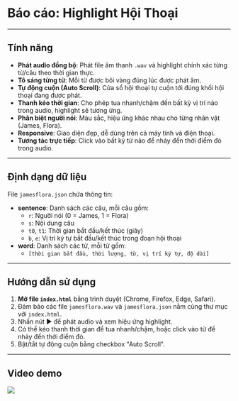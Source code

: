 # Báo cáo: Highlight Hội Thoại

---

## Tính năng

- **Phát audio đồng bộ**: Phát file âm thanh `.wav` và highlight chính xác từng từ/câu theo thời gian thực.
- **Tô sáng từng từ**: Mỗi từ được bôi vàng đúng lúc được phát âm.
- **Tự động cuộn (Auto Scroll)**: Cửa sổ hội thoại tự cuộn tới đúng khối hội thoại đang được phát.
- **Thanh kéo thời gian**: Cho phép tua nhanh/chậm đến bất kỳ vị trí nào trong audio, highlight sẽ tương ứng.
- **Phân biệt người nói**: Màu sắc, hiệu ứng khác nhau cho từng nhân vật (James, Flora).
- **Responsive**: Giao diện đẹp, dễ dùng trên cả máy tính và điện thoại.
- **Tương tác trực tiếp**: Click vào bất kỳ từ nào để nhảy đến thời điểm đó trong audio.

---

## Định dạng dữ liệu

File `jamesflora.json` chứa thông tin:
- **sentence**: Danh sách các câu, mỗi câu gồm:
  - `r`: Người nói (0 = James, 1 = Flora)
  - `s`: Nội dung câu
  - `t0`, `t1`: Thời gian bắt đầu/kết thúc (giây)
  - `b`, `e`: Vị trí ký tự bắt đầu/kết thúc trong đoạn hội thoại
- **word**: Danh sách các từ, mỗi từ gồm:
  - `[thời gian bắt đầu, thời lượng, từ, vị trí ký tự, độ dài]`

---

## Hướng dẫn sử dụng

1. **Mở file `index.html`** bằng trình duyệt (Chrome, Firefox, Edge, Safari).
2. Đảm bảo các file `jamesflora.wav` và `jamesflora.json` nằm cùng thư mục với `index.html`.
3. Nhấn nút ▶️ để phát audio và xem hiệu ứng highlight.
4. Có thể kéo thanh thời gian để tua nhanh/chậm, hoặc click vào từ để nhảy đến thời điểm đó.
5. Bật/tắt tự động cuộn bằng checkbox "Auto Scroll".

---

## Video demo
![](https://github.com/user-attachments/assets/122af87d-34df-4c13-8556-c15276a68c6e)
